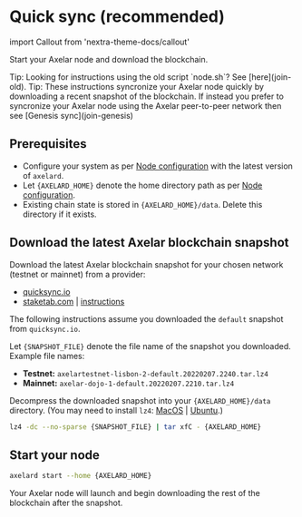 # Quick sync (recommended)

import Callout from 'nextra-theme-docs/callout'

Start your Axelar node and download the blockchain.

<Callout emoji="💡">
  Tip: Looking for instructions using the old script `node.sh`?  See [here](join-old).
</Callout>

<Callout emoji="💡">
  Tip: These instructions syncronize your Axelar node quickly by downloading a recent snapshot of the blockchain. If instead you prefer to syncronize your Axelar node using the Axelar peer-to-peer network then see [Genesis sync](join-genesis)
</Callout>

## Prerequisites

- Configure your system as per [Node configuration](config-node) with the latest version of `axelard`.
- Let `{AXELARD_HOME}` denote the home directory path as per [Node configuration](config-node).
- Existing chain state is stored in `{AXELARD_HOME}/data`. Delete this directory if it exists.

## Download the latest Axelar blockchain snapshot

Download the latest Axelar blockchain snapshot for your chosen network (testnet or mainnet) from a provider:

- [quicksync.io](https://quicksync.io/networks/axelar.html)
- [staketab.com](https://cosmos-snap.staketab.com/axelar/) | [instructions](https://github.com/staketab/nginx-cosmos-snap/blob/main/docs/axelar.md)

The following instructions assume you downloaded the `default` snapshot from `quicksync.io`.

Let `{SNAPSHOT_FILE}` denote the file name of the snapshot you downloaded. Example file names:

- **Testnet:** `axelartestnet-lisbon-2-default.20220207.2240.tar.lz4`
- **Mainnet:** `axelar-dojo-1-default.20220207.2210.tar.lz4`

Decompress the downloaded snapshot into your `{AXELARD_HOME}/data` directory. (You may need to install `lz4`: [MacOS](https://formulae.brew.sh/formula/lz4) | [Ubuntu](https://snapcraft.io/install/lz4/ubuntu).)

```bash
lz4 -dc --no-sparse {SNAPSHOT_FILE} | tar xfC - {AXELARD_HOME}
```

## Start your node

```bash
axelard start --home {AXELARD_HOME}
```

Your Axelar node will launch and begin downloading the rest of the blockchain after the snapshot.
